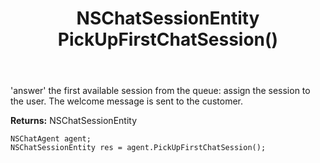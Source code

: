 ﻿---
uid: crmscript_ref_NSChatAgent_PickUpFirstChatSession
title: NSChatSessionEntity PickUpFirstChatSession()
intellisense: NSChatAgent.PickUpFirstChatSession
keywords: NSChatAgent, PickUpFirstChatSession
so.topic: reference
---

'answer' the first available session from the queue: assign the session to the user. The welcome message is sent to the customer.


**Returns:** NSChatSessionEntity

```crmscript
NSChatAgent agent;
NSChatSessionEntity res = agent.PickUpFirstChatSession();
```

